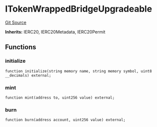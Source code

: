 # ITokenWrappedBridgeUpgradeable
[Git Source](https://github.com/agglayer/agglayer-contracts/blob/856b421eef55a77f98f6fed45beb5ed8e3023c16/contracts/interfaces/ITokenWrappedBridgeUpgradeable.sol)

**Inherits:**
IERC20, IERC20Metadata, IERC20Permit


## Functions
### initialize


```solidity
function initialize(string memory name, string memory symbol, uint8 __decimals) external;
```

### mint


```solidity
function mint(address to, uint256 value) external;
```

### burn


```solidity
function burn(address account, uint256 value) external;
```

